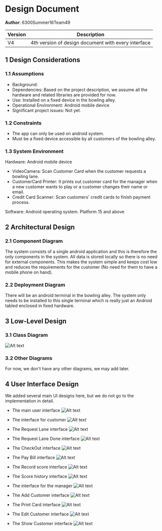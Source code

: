 # Design Document

**Author**:  6300Summer16Team49

| Version | Description     |
| --------|:---------------:|
| V4      | 4th version of design document with every interface |


## 1 Design Considerations

### 1.1 Assumptions ##
 - Background: 
 - Dependencies: Based on the project description, we assume all the hardware and related libraries are provided for now.
 - Use: Installed on a fixed device in the bowling alley.
 - Operational Environment: Android mobile device 
 - Significant project issues: Not yet.

### 1.2 Constraints

 - The app can only be used on android system.
 - Must be a fixed device accessible by all customers of the bowling alley.

### 1.3 System Environment

 Hardware: Android mobile device
 
 - VideoCamera: Scan Customer Card when the customer requests a bowling lane.
 - CustomerCard Printer: It prints out customer card for the manager when a new customer wants to play or a customer changes their name or email.
 - Credit Card Scanner: Scan customers' credit cards to finish payment process.
 
 Software: Android operating system. Platform 15 and above

## 2 Architectural Design

### 2.1 Component Diagram

The system consists of a single android application and this is therefore the only components in the system. All data is stored locally so there is no need for external components. This makes the system simple and keeps cost low and reduces the requirements for the customer (No need for them to have a mobile phone on hand).

### 2.2 Deployment Diagram

There will be an android terminal in the bowling alley. The system only needs to be installed to this single terminal which is really just an Android tabled enclosed in fixed hardware.


## 3 Low-Level Design

### 3.1 Class Diagram
![Alt text](design-team.PNG?raw=true "Title")

### 3.2 Other Diagrams

For now, we don't have any other diagrams, we may add later.

## 4 User Interface Design
We added several main UI designs here, but we do not go to the implementation in detail.
- The main user interface
![Alt text](FrontSceen.png?raw-true "Title")


- The interface for customer
![Alt text](CustomerPage.png?raw-true "Title")

- The Request Lane interface 
![Alt text](RequestLane.png?raw-true "Title")

- The Request Lane Done interface 
![Alt text](RequestLaneDone.png?raw-true "Title")

- The CheckOut interface 
![Alt text](CheckOut.png?raw-true "Title")

- The Pay Bill interface 
![Alt text](PayBill.png?raw-true "Title")

- The Record score interface 
![Alt text](RecordScore.png?raw-true "Title")

- The Score history interface 
![Alt text](ScoreHistory.png?raw-true "Title")


- The interface for the manager
![Alt text](ManagerPage.png?raw-true "Title")

- The Add Customer interface
![Alt text](AddCustomer.png?raw-true "Title")

- The Print Card interface
![Alt text](PrintCard.png?raw-true "Title")

- The Edit Customer interface
![Alt text](EditCustomer.png?raw-true "Title")

- The Show Customer interface
![Alt text](ShowCustomer.png?raw-true "Title")



